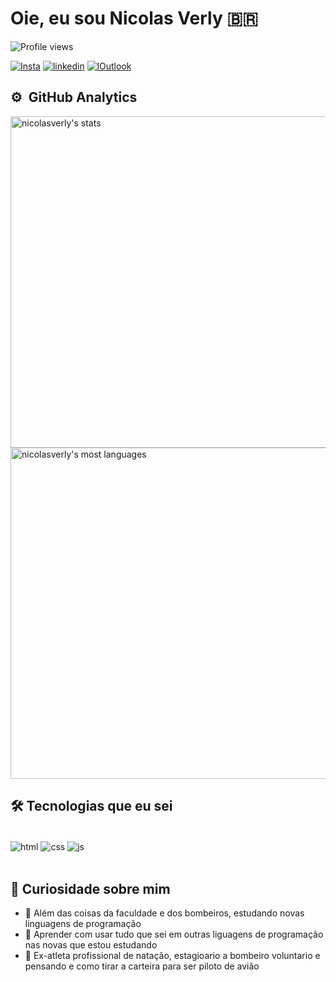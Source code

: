 # Oie, eu sou Nicolas Verly 🇧🇷 



<p align="left"> <img src="https://komarev.com/ghpvc/?username=nicolasverly&color=yellow" alt="Profile views" /> </p>

[![Insta](https://img.shields.io/badge/Instagram-E4405F?style=for-the-badge&logo=instagram&logoColor=white)](https://www.instagram.com/nicolasverlynv/)
[![linkedin](https://img.shields.io/badge/LinkedIn-0077B5?style=for-the-badge&logo=linkedin&logoColor=white)](https://www.linkedin.com/in/nicolasverly/)
[![lOutlook](https://img.shields.io/badge/Microsoft_Outlook-0078D4?style=for-the-badge&logo=microsoft-outlook&logoColor=white)](mailto:verly1@outlook.com.br)

## ⚙️ &nbsp;GitHub Analytics

<p align="left">
<img width="530em" src="https://github-readme-stats.vercel.app/api?username=nicolasverly&show_icons=true&theme=vision-friendly-dark" alt="nicolasverly's stats"/>
<img width="530em" src="https://github-readme-stats.vercel.app/api/top-langs/?username=nicolasverly&layout=compact&theme=vision-friendly-dark" alt="nicolasverly's most languages"/>
</p>

## 🛠️ Tecnologias que eu sei

<div style="display: inline_block"> <br/>
<img align="center" alt="html" src="https://img.shields.io/badge/HTML5-E34F26?style=for-the-badge&logo=html5&logoColor=white"/>
<img align="center" alt="css" src="https://img.shields.io/badge/CSS3-1572B6?style=for-the-badge&logo=css3&logoColor=white"/>
<img align="center" alt="js" src="https://img.shields.io/badge/JavaScript-F7DF1E?style=for-the-badge&logo=javascript&logoColor=black"/>
</div><br/>

## 🖖 Curiosidade sobre mim 
- 🌱 Além das coisas da faculdade e dos bombeiros, estudando novas linguagens de programação 
- 🤔 Aprender com usar tudo que sei em outras liguagens de programação nas novas que estou estudando 
- 💬 Ex-atleta profissional de natação, estagioario a bombeiro voluntario e pensando e como tirar a carteira para ser piloto de avião
